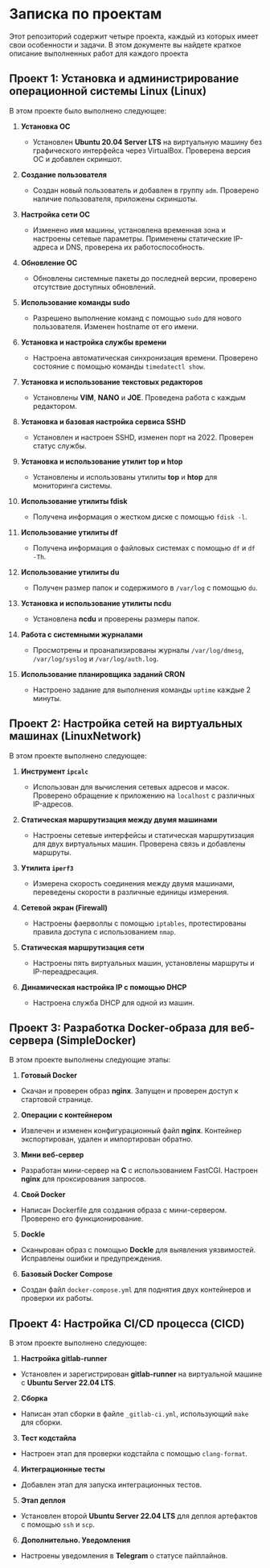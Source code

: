 # Записка по проектам

Этот репозиторий содержит четыре проекта, каждый из которых имеет свои особенности и задачи. В этом документе вы найдете краткое описание выполненных работ для каждого проекта

## Проект 1: Установка и администрирование операционной системы Linux (Linux)

В этом проекте было выполнено следующее:

1. **Установка ОС**
   - Установлен **Ubuntu 20.04 Server LTS** на виртуальную машину без графического интерфейса через VirtualBox. Проверена версия ОС и добавлен скриншот.

2. **Создание пользователя**
   - Создан новый пользователь и добавлен в группу `adm`. Проверено наличие пользователя, приложены скриншоты.

3. **Настройка сети ОС**
   - Изменено имя машины, установлена временная зона и настроены сетевые параметры. Применены статические IP-адреса и DNS, проверена их работоспособность.

4. **Обновление ОС**
   - Обновлены системные пакеты до последней версии, проверено отсутствие доступных обновлений.

5. **Использование команды sudo**
   - Разрешено выполнение команд с помощью `sudo` для нового пользователя. Изменен hostname от его имени.

6. **Установка и настройка службы времени**
   - Настроена автоматическая синхронизация времени. Проверено состояние с помощью команды `timedatectl show`.

7. **Установка и использование текстовых редакторов**
   - Установлены **VIM**, **NANO** и **JOE**. Проведена работа с каждым редактором.

8. **Установка и базовая настройка сервиса SSHD**
   - Установлен и настроен SSHD, изменен порт на 2022. Проверен статус службы.

9. **Установка и использование утилит top и htop**
   - Установлены и использованы утилиты **top** и **htop** для мониторинга системы.

10. **Использование утилиты fdisk**
    - Получена информация о жестком диске с помощью `fdisk -l`.

11. **Использование утилиты df**
    - Получена информация о файловых системах с помощью `df` и `df -Th`.

12. **Использование утилиты du**
    - Получен размер папок и содержимого в `/var/log` с помощью `du`.

13. **Установка и использование утилиты ncdu**
    - Установлена **ncdu** и проверены размеры папок.

14. **Работа с системными журналами**
    - Просмотрены и проанализированы журналы `/var/log/dmesg`, `/var/log/syslog` и `/var/log/auth.log`.

15. **Использование планировщика заданий CRON**
    - Настроено задание для выполнения команды `uptime` каждые 2 минуты.

## Проект 2: Настройка сетей на виртуальных машинах (LinuxNetwork)

В этом проекте выполнено следующее:

1. **Инструмент `ipcalc`**
   - Использован для вычисления сетевых адресов и масок. Проверено обращение к приложению на `localhost` с различных IP-адресов.

2. **Статическая маршрутизация между двумя машинами**
   - Настроены сетевые интерфейсы и статическая маршрутизация для двух виртуальных машин. Проверена связь и добавлены маршруты.

3. **Утилита `iperf3`**
   - Измерена скорость соединения между двумя машинами, переведены скорости в различные единицы измерения.

4. **Сетевой экран (Firewall)**
   - Настроены фаерволлы с помощью `iptables`, протестированы правила доступа с использованием `nmap`.

5. **Статическая маршрутизация сети**
   - Настроены пять виртуальных машин, установлены маршруты и IP-переадресация.

6. **Динамическая настройка IP с помощью DHCP**
   - Настроена служба DHCP для одной из машин.

## Проект 3: Разработка Docker-образа для веб-сервера (SimpleDocker)

В этом проекте выполнены следующие этапы:

1. **Готовый Docker**
- Скачан и проверен образ **nginx**. Запущен и проверен доступ к стартовой странице.

2. **Операции с контейнером**
- Извлечен и изменен конфигурационный файл **nginx**. Контейнер экспортирован, удален и импортирован обратно.

3. **Мини веб-сервер**
- Разработан мини-сервер на **C** с использованием FastCGI. Настроен **nginx** для проксирования запросов.

4. **Свой Docker**
- Написан Dockerfile для создания образа с мини-сервером. Проверено его функционирование.

5. **Dockle**
- Сканырован образ с помощью **Dockle** для выявления уязвимостей. Исправлены ошибки и предупреждения.

6. **Базовый Docker Compose**
- Создан файл `docker-compose.yml` для поднятия двух контейнеров и проверки их работы.

## Проект 4: Настройка CI/CD процесса (CICD)

В этом проекте выполнено следующее:

1. **Настройка gitlab-runner**
- Установлен и зарегистрирован **gitlab-runner** на виртуальной машине с **Ubuntu Server 22.04 LTS**.

2. **Сборка**
- Написан этап сборки в файле `_gitlab-ci.yml`, использующий `make` для сборки.

3. **Тест кодстайла**
- Настроен этап для проверки кодстайла с помощью `clang-format`.

4. **Интеграционные тесты**
- Добавлен этап для запуска интеграционных тестов.

5. **Этап деплоя**
- Установлен второй **Ubuntu Server 22.04 LTS** для деплоя артефактов с помощью `ssh` и `scp`.

6. **Дополнительно. Уведомления**
- Настроены уведомления в **Telegram** о статусе пайплайнов.
